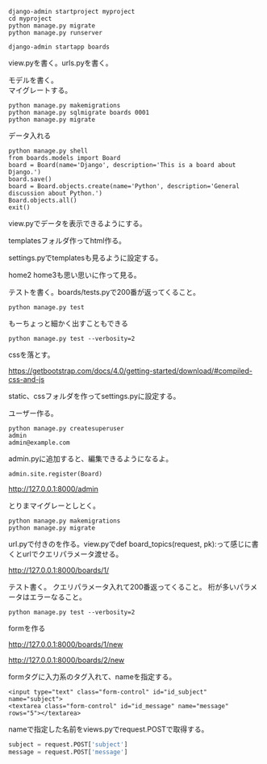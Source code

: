 

```
django-admin startproject myproject
cd myproject
python manage.py migrate
python manage.py runserver
```


```
django-admin startapp boards
```

view.pyを書く。urls.pyを書く。    

モデルを書く。    
マイグレートする。    

```
python manage.py makemigrations
python manage.py sqlmigrate boards 0001
python manage.py migrate
```

データ入れる    

```
python manage.py shell
from boards.models import Board
board = Board(name='Django', description='This is a board about Django.')
board.save()
board = Board.objects.create(name='Python', description='General discussion about Python.')
Board.objects.all()
exit()
```

view.pyでデータを表示できるようにする。    

templatesフォルダ作ってhtml作る。    

settings.pyでtemplatesも見るように設定する。    

home2 home3も思い思いに作って見る。    

テストを書く。boards/tests.pyで200番が返ってくること。    

```
python manage.py test
```

もーちょっと細かく出すこともできる    


```
python manage.py test --verbosity=2
```


cssを落とす。    

https://getbootstrap.com/docs/4.0/getting-started/download/#compiled-css-and-js

static、cssフォルダを作ってsettings.pyに設定する。    


ユーザー作る。    


```
python manage.py createsuperuser
admin
admin@example.com
```

admin.pyに追加すると、編集できるようになるよ。    


```
admin.site.register(Board)
```


http://127.0.0.1:8000/admin
    

とりまマイグレーとしとく。    


```
python manage.py makemigrations
python manage.py migrate
```


url.pyで<pk>付きのを作る。view.pyでdef board_topics(request, pk):って感じに書くとurlでクエリパラメータ渡せる。    


http://127.0.0.1:8000/boards/1/


テスト書く。
クエリパラメータ入れて200番返ってくること。
桁が多いパラメータはエラーなること。


```
python manage.py test --verbosity=2
```



formを作る    

http://127.0.0.1:8000/boards/1/new

http://127.0.0.1:8000/boards/2/new
    

formタグに入力系のタグ入れて、nameを指定する。    

```html:
<input type="text" class="form-control" id="id_subject" name="subject">
<textarea class="form-control" id="id_message" name="message" rows="5"></textarea>
```

nameで指定した名前をviews.pyでrequest.POSTで取得する。


```py:views.py
subject = request.POST['subject']
message = request.POST['message']
```






